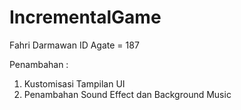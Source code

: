 # IncrementalGame

Fahri Darmawan
ID Agate = 187

Penambahan :
1. Kustomisasi Tampilan UI
2. Penambahan Sound Effect dan Background Music
